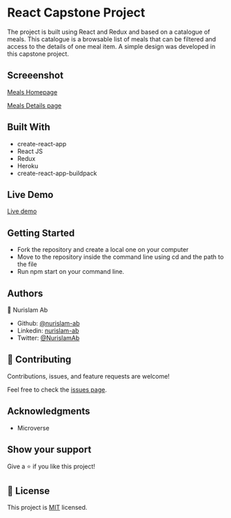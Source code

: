 # React Capstone Project
The project is built using React and Redux and based on a catalogue of meals. This catalogue is a browsable list of meals that can be filtered and access to the details of one meal item. A simple design was developed in this capstone project.


## Screeenshot
[Meals Homepage](screenshots/MealsHomepage.jpg)

[Meals Details page](screenshots/MealsDetailspage.jpg)


## Built With

- create-react-app
- React JS
- Redux
- Heroku
- create-react-app-buildpack

## Live Demo

[Live demo](https://peaceful-brook-65870.herokuapp.com/)


## Getting Started

- Fork the repository and create a local one on your computer
- Move to the repository inside the command line using cd and the path to the file
- Run npm start on your command line.

## Authors

👤 Nurislam Ab
- Github: [@nurislam-ab](https://github.com/nurislam-ab)
- Linkedin: [nurislam-ab](https://www.linkedin.com/in/nurislam-ab/)
- Twitter: [@NurislamAb](https://twitter.com/NurislamAb)

## 🤝 Contributing

Contributions, issues, and feature requests are welcome!

Feel free to check the [issues page](issues/).

## Acknowledgments

* Microverse

## Show your support

Give a ⭐️ if you like this project!

## 📝 License

This project is [MIT](LICENSE) licensed.